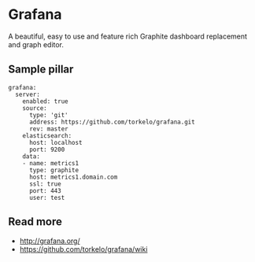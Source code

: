
# Grafana

A beautiful, easy to use and feature rich Graphite dashboard replacement and graph editor.

## Sample pillar

    grafana:
      server:
        enabled: true
        source:
          type: 'git'
          address: https://github.com/torkelo/grafana.git
          rev: master
        elasticsearch:
          host: localhost
          port: 9200
        data:
        - name: metrics1
          type: graphite
          host: metrics1.domain.com
          ssl: true
          port: 443
          user: test

## Read more

* http://grafana.org/
* https://github.com/torkelo/grafana/wiki